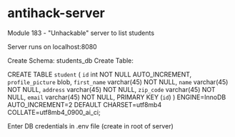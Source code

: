# antihack-server
Module 183 - "Unhackable" server to list students

Server runs on localhost:8080

Create Schema: students_db
Create Table:

CREATE TABLE `student` (
  `id` int NOT NULL AUTO_INCREMENT,
  `profile_picture` blob,
  `first_name` varchar(45) NOT NULL,
  `name` varchar(45) NOT NULL,
  `address` varchar(45) NOT NULL,
  `zip_code` varchar(45) NOT NULL,
  `email` varchar(45) NOT NULL,
  PRIMARY KEY (`id`)
) ENGINE=InnoDB AUTO_INCREMENT=2 DEFAULT CHARSET=utf8mb4 COLLATE=utf8mb4_0900_ai_ci;

Enter DB credentials in .env file (create in root of server)
